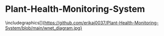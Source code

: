 # Plant-Health-Monitoring-System
\includegraphics[]{https://github.com/erikaj0037/Plant-Health-Monitoring-System/blob/main/wnet_diagram.jpg}
